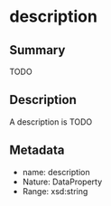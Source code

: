 # description

## Summary

TODO

## Description

A description is TODO

## Metadata

- name: description
- Nature: DataProperty
- Range: xsd:string


